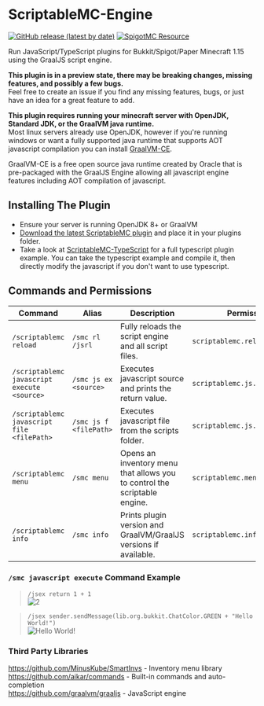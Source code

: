 # ScriptableMC-Engine

[![GitHub release (latest by date)](https://img.shields.io/github/v/release/astorks/ScriptableMC-Engine?label=ScriptableMC&style=for-the-badge)](https://github.com/astorks/ScriptableMC-Engine/releases/latest)
[![SpigotMC Resource](https://img.shields.io/badge/SpigotMC-Resource-yellow?style=for-the-badge)](https://www.spigotmc.org/resources/scriptablemc-engine.74690/)

Run JavaScript/TypeScript plugins for Bukkit/Spigot/Paper Minecraft 1.15 using the GraalJS script engine.

**This plugin is in a preview state, there may be breaking changes, missing features, and possibly a few bugs.**<br >
Feel free to create an issue if you find any missing features, bugs, or just have an idea for a great feature to add.

**This plugin requires running your minecraft server with OpenJDK, Standard JDK, or the GraalVM java runtime.**<br >
Most linux servers already use OpenJDK, however if you're running windows or want a fully supported java runtime that supports AOT javascript compilation you can install [GraalVM-CE](https://github.com/graalvm/graalvm-ce-builds/releases/latest).

GraalVM-CE is a free open source java runtime created by Oracle that is pre-packaged with the GraalJS Engine allowing all javascript engine features including AOT compilation of javascript.

## Installing The Plugin
- Ensure your server is running OpenJDK 8+ or GraalVM
- [Download the latest ScriptableMC plugin](https://github.com/astorks/ScriptableMC-Engine/releases/latest) and place it in your plugins folder.
- Take a look at [ScriptableMC-TypeScript](https://github.com/astorks/ScriptableMC-TypeScript) for a full typescript plugin example.
You can take the typescript example and compile it, then directly modify the javascript if you don't want to use typescript.

## Commands and Permissions
| Command       | Alias         | Description                                           | Permission               |
| ------------- | ------------- |-----------------------------------------------------| ------------------------ |
| `/scriptablemc reload`   | `/smc rl /jsrl`       | Fully reloads the script engine and all script files. | `scriptablemc.reload` |
| `/scriptablemc javascript execute <source>`   | `/smc js ex <source>`       | Executes javascript source and prints the return value. | `scriptablemc.js.execute` |
| `/scriptablemc javascript file <filePath>`   | `/smc js f <filePath>`       | Executes javascript file from the scripts folder. | `scriptablemc.js.execute.file` |
| `/scriptablemc menu`   | `/smc menu`       | Opens an inventory menu that allows you to control the scriptable engine. | `scriptablemc.menu` |
| `/scriptablemc info`   | `/smc info`       | Prints plugin version and GraalVM/GraalJS versions if available. | `scriptablemc.info` |

### `/smc javascript execute` Command Example
> `/jsex return 1 + 1` <br>
> ![2](https://i.imgur.com/1MkiDxW.png)

> `/jsex sender.sendMessage(lib.org.bukkit.ChatColor.GREEN + "Hello World!")` <br>
> ![Hello World!](https://i.imgur.com/1dzwpqy.png)


### Third Party Libraries
https://github.com/MinusKube/SmartInvs - Inventory menu library<br />
https://github.com/aikar/commands - Built-in commands and auto-completion<br />
https://github.com/graalvm/graaljs - JavaScript engine
